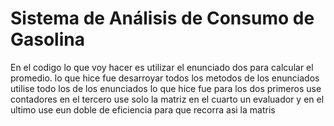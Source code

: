 # Sistema de Análisis de Consumo de Gasolina
En el codigo lo que voy hacer es utilizar el enunciado dos para calcular el promedio.
lo que hice fue desarroyar todos los metodos de los enunciados utilise todo los de los enunciados
lo que hice fue para los dos primeros use contadores
en el tercero use solo la matriz
en el cuarto un evaluador  y 
en el ultimo use eun doble de eficiencia para que recorra asi la matris

